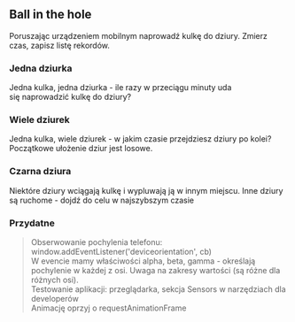 ## Ball in the hole
Poruszając urządzeniem mobilnym naprowadź kulkę do dziury. Zmierz czas, zapisz listę rekordów.

### Jedna dziurka
Jedna kulka, jedna dziurka - ile razy w przeciągu minuty uda się naprowadzić kulkę do dziury?

### Wiele dziurek
Jedna kulka, wiele dziurek - w jakim czasie przejdziesz dziury po kolei? Początkowe ułożenie dziur jest losowe.

### Czarna dziura
Niektóre dziury wciągają kulkę i wypluwają ją w innym miejscu. Inne dziury są ruchome - dojdź do celu w najszybszym czasie

### Przydatne
> Obserwowanie pochylenia telefonu: window.addEventListener('deviceorientation', cb)  
> W evencie mamy właściwości alpha, beta, gamma - określają pochylenie w każdej z osi. Uwaga na zakresy wartości (są różne dla różnych osi).  
> Testowanie aplikacji: przeglądarka, sekcja Sensors w narzędziach dla developerów  
> Animację oprzyj o requestAnimationFrame